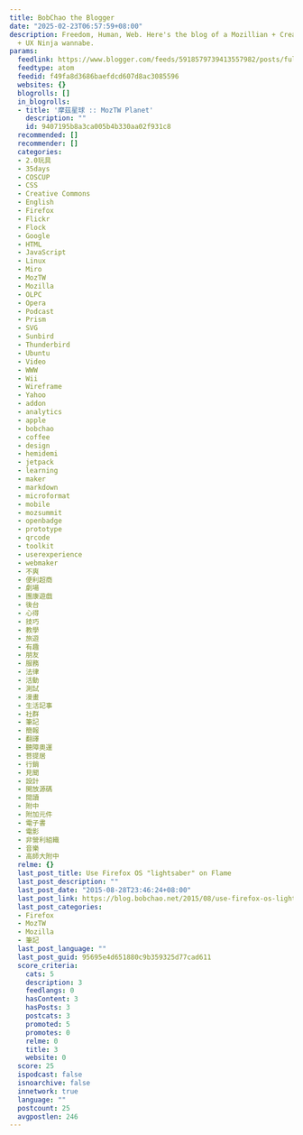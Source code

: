 ```yaml
---
title: BobChao the Blogger
date: "2025-02-23T06:57:59+08:00"
description: Freedom, Human, Web. Here's the blog of a Mozillian + Creative Commoner
  + UX Ninja wannabe.
params:
  feedlink: https://www.blogger.com/feeds/5918579739413557982/posts/full/-/MozTW
  feedtype: atom
  feedid: f49fa8d3686baefdcd607d8ac3085596
  websites: {}
  blogrolls: []
  in_blogrolls:
  - title: '摩茲星球 :: MozTW Planet'
    description: ""
    id: 9407195b8a3ca005b4b330aa02f931c8
  recommended: []
  recommender: []
  categories:
  - 2.0玩具
  - 35days
  - COSCUP
  - CSS
  - Creative Commons
  - English
  - Firefox
  - Flickr
  - Flock
  - Google
  - HTML
  - JavaScript
  - Linux
  - Miro
  - MozTW
  - Mozilla
  - OLPC
  - Opera
  - Podcast
  - Prism
  - SVG
  - Sunbird
  - Thunderbird
  - Ubuntu
  - Video
  - WWW
  - Wii
  - Wireframe
  - Yahoo
  - addon
  - analytics
  - apple
  - bobchao
  - coffee
  - design
  - hemidemi
  - jetpack
  - learning
  - maker
  - markdown
  - microformat
  - mobile
  - mozsummit
  - openbadge
  - prototype
  - qrcode
  - toolkit
  - userexperience
  - webmaker
  - 不爽
  - 便利超商
  - 劇場
  - 團康遊戲
  - 後台
  - 心得
  - 技巧
  - 教學
  - 旅遊
  - 有趣
  - 朋友
  - 服務
  - 法律
  - 活動
  - 測試
  - 漫畫
  - 生活記事
  - 社群
  - 筆記
  - 簡報
  - 翻譯
  - 聽障奧運
  - 菩提居
  - 行銷
  - 見聞
  - 設計
  - 開放源碼
  - 閱讀
  - 附中
  - 附加元件
  - 電子書
  - 電影
  - 非營利組織
  - 音樂
  - 高師大附中
  relme: {}
  last_post_title: Use Firefox OS "lightsaber" on Flame
  last_post_description: ""
  last_post_date: "2015-08-28T23:46:24+08:00"
  last_post_link: https://blog.bobchao.net/2015/08/use-firefox-os-lightsaber-on-flame.html
  last_post_categories:
  - Firefox
  - MozTW
  - Mozilla
  - 筆記
  last_post_language: ""
  last_post_guid: 95695e4d651880c9b359325d77cad611
  score_criteria:
    cats: 5
    description: 3
    feedlangs: 0
    hasContent: 3
    hasPosts: 3
    postcats: 3
    promoted: 5
    promotes: 0
    relme: 0
    title: 3
    website: 0
  score: 25
  ispodcast: false
  isnoarchive: false
  innetwork: true
  language: ""
  postcount: 25
  avgpostlen: 246
---
```


